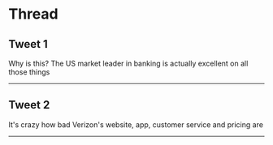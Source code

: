 # Thread

## Tweet 1

Why is this? The US market leader in banking is actually excellent on all those things

---

## Tweet 2

It's crazy how bad Verizon's website, app, customer service and pricing are

---

